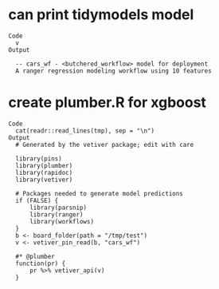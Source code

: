 # can print tidymodels model

    Code
      v
    Output
      
      -- cars_wf - <butchered_workflow> model for deployment 
      A ranger regression modeling workflow using 10 features

# create plumber.R for xgboost

    Code
      cat(readr::read_lines(tmp), sep = "\n")
    Output
      # Generated by the vetiver package; edit with care
      
      library(pins)
      library(plumber)
      library(rapidoc)
      library(vetiver)
      
      # Packages needed to generate model predictions
      if (FALSE) {
          library(parsnip)
          library(ranger)
          library(workflows)
      }
      b <- board_folder(path = "/tmp/test")
      v <- vetiver_pin_read(b, "cars_wf")
      
      #* @plumber
      function(pr) {
          pr %>% vetiver_api(v)
      }

